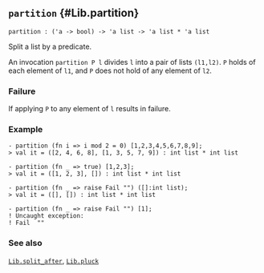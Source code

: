 ## `partition` {#Lib.partition}


```
partition : ('a -> bool) -> 'a list -> 'a list * 'a list
```



Split a list by a predicate.


An invocation `partition P l` divides `l` into a pair of lists `(l1,l2)`.
`P` holds of each element of `l1`, and `P` does not hold of any element of
`l2`.

### Failure

If applying `P` to any element of `l` results in failure.

### Example

    
    - partition (fn i => i mod 2 = 0) [1,2,3,4,5,6,7,8,9];
    > val it = ([2, 4, 6, 8], [1, 3, 5, 7, 9]) : int list * int list
    
    - partition (fn _ => true) [1,2,3];
    > val it = ([1, 2, 3], []) : int list * int list
    
    - partition (fn _ => raise Fail "") ([]:int list);
    > val it = ([], []) : int list * int list
    
    - partition (fn _ => raise Fail "") [1];
    ! Uncaught exception:
    ! Fail  ""
    



### See also

[`Lib.split_after`](#Lib.split_after), [`Lib.pluck`](#Lib.pluck)

